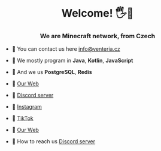 <h1 align="center">Welcome! 🖐👦</h1>
<h3 align="center">We are Minecraft network, from Czech</h3>

- 🔧 You can contact us here info@venteria.cz

- 💬 We mostly program in **Java**, **Kotlin**, **JavaScript**
- 💬 And we us **PostgreSQL**, **Redis**

- 💬 <a href="https://venteria.cz/" target="_blank">Our Web</a>
- 💬 <a href="https://discord.gg/r7fMuF223f" target="_blank">Discord server</a>
- 💬 <a href="https://www.instagram.com/venteria.cz/" target="_blank">Instagram</a>
- 💬 <a href="https://www.tiktok.com/@venteria.cz" target="_blank">TikTok</a>
- 💬 <a href="https://venteria.cz/" target="_blank">Our Web</a>
  
- 🔧 How to reach us <a href="https://discord.gg/jg3fbgpR8p" target="_blank">Discord server</a>
